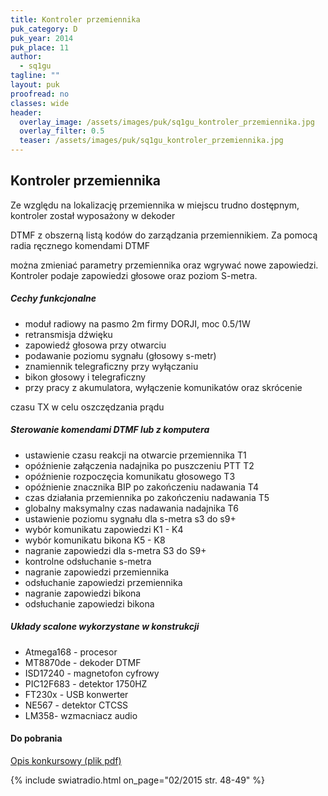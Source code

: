 ```yaml
---
title: Kontroler przemiennika
puk_category: D
puk_year: 2014
puk_place: 11
author: 
  - sq1gu
tagline: ""
layout: puk
proofread: no
classes: wide
header:
  overlay_image: /assets/images/puk/sq1gu_kontroler_przemiennika.jpg
  overlay_filter: 0.5
  teaser: /assets/images/puk/sq1gu_kontroler_przemiennika.jpg
---
```






 







Kontroler przemiennika
----------------------





 Ze względu na lokalizację przemiennika w miejscu trudno dostępnym, kontroler został wyposażony w dekoder

 DTMF z obszerną listą kodów do zarządzania przemiennikiem. Za pomocą radia ręcznego komendami DTMF

 można zmieniać parametry przemiennika oraz wgrywać nowe zapowiedzi. Kontroler podaje zapowiedzi głosowe oraz poziom S-metra.




##### Cechy funkcjonalne




* moduł radiowy na pasmo 2m firmy DORJI, moc 0.5/1W
* retransmisja dźwięku
* zapowiedź głosowa przy otwarciu
* podawanie poziomu sygnału (głosowy s-metr)
* znamiennik telegraficzny przy wyłączaniu
* bikon głosowy i telegraficzny
* przy pracy z akumulatora, wyłączenie komunikatów oraz skrócenie

 czasu TX w celu oszczędzania prądu




##### Sterowanie komendami DTMF lub z komputera




* ustawienie czasu reakcji na otwarcie przemiennika T1
* opóźnienie załączenia nadajnika po puszczeniu PTT T2
* opóźnienie rozpoczęcia komunikatu głosowego T3
* opóźnienie znacznika BIP po zakończeniu nadawania T4
* czas działania przemiennika po zakończeniu nadawania T5
* globalny maksymalny czas nadawania nadajnika T6
* ustawienie poziomu sygnału dla s-metra s3 do s9+
* wybór komunikatu zapowiedzi K1 - K4
* wybór komunikatu bikona K5 - K8
* nagranie zapowiedzi dla s-metra S3 do S9+
* kontrolne odsłuchanie s-metra
* nagranie zapowiedzi przemiennika
* odsłuchanie zapowiedzi przemiennika
* nagranie zapowiedzi bikona
* odsłuchanie zapowiedzi bikona




##### Układy scalone wykorzystane w konstrukcji




* Atmega168 - procesor
* MT8870de - dekoder DTMF
* ISD17240 - magnetofon cyfrowy
* PIC12F683 - detektor 1750HZ
* FT230x - USB konwerter
* NE567 - detektor CTCSS
* LM358- wzmacniacz audio





#### Do pobrania

[Opis konkursowy (plik pdf)](/assets/bin/SQ1GU_Kontroler-przemiennika-v.3.pdf)

{% include swiatradio.html on_page="02/2015 str. 48-49" %}




 





 


